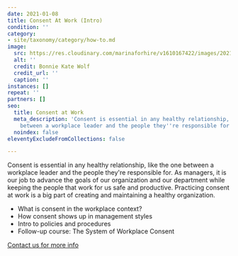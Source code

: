 ```yaml
---
date: 2021-01-08
title: Consent At Work (Intro)
condition: ''
category:
- site/taxonomy/category/how-to.md
image:
  src: https://res.cloudinary.com/marinaforhire/v1610167422/images/2021/01/Open_Figures_-_Chatting_bfaten.png
  alt: ''
  credit: Bonnie Kate Wolf
  credit_url: ''
  caption: ''
instances: []
repeat: ''
partners: []
seo:
  title: Consent at Work
  meta_description: 'Consent is essential in any healthy relationship, like the one
    between a workplace leader and the people they''re responsible for. '
  noindex: false
eleventyExcludeFromCollections: false

---
```

Consent is essential in any healthy relationship, like the one between a workplace leader and the people they're responsible for. As managers, it is our job to advance the goals of our organization and our department while keeping the people that work for us safe and productive. Practicing consent at work is a big part of creating and maintaining a healthy organization. 

* What is consent in the workplace context?
* How consent shows up in management styles
* Intro to policies and procedures
* Follow-up course: The System of Workplace Consent

[Contact us for more info](https://marinaforhire.com/contact/)